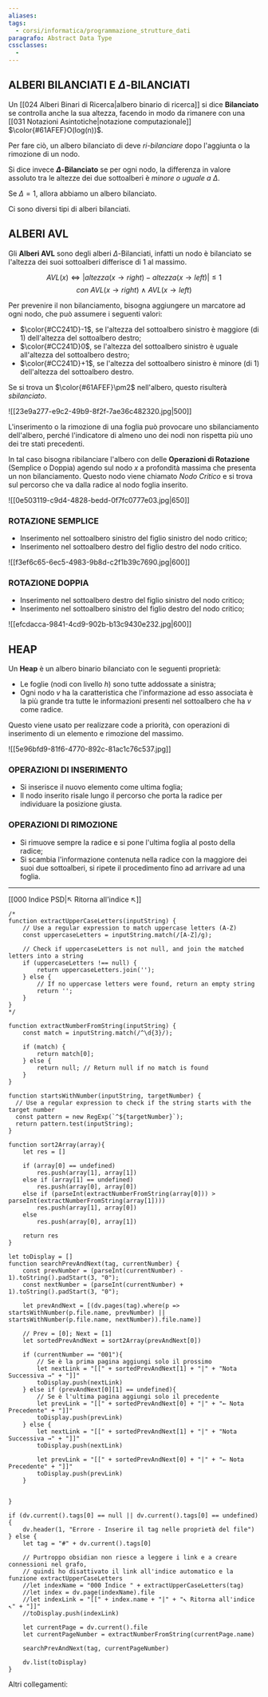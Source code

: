 ```yaml
---
aliases: 
tags:
  - corsi/informatica/programmazione_strutture_dati
paragrafo: Abstract Data Type
cssclasses:
  - 
---
```

## ALBERI BILANCIATI E $\Delta$-BILANCIATI
Un [[024 Alberi Binari di Ricerca|albero binario di ricerca]] si dice **Bilanciato** se controlla anche la sua altezza, facendo in modo da rimanere con una [[031 Notazioni Asintotiche|notazione computazionale]] $\color{#61AFEF}O(log(n))$.

Per fare ciò, un albero bilanciato di deve *ri-bilanciare* dopo l'aggiunta o la rimozione di un nodo.

Si dice invece **$\Delta$-Bilanciato** se per ogni nodo, la differenza in valore assoluto tra le altezze dei due sottoalberi è *minore o uguale a $\Delta$*.

Se $\Delta = 1$, allora abbiamo un albero bilanciato.

Ci sono diversi tipi di alberi bilanciati.

## ALBERI AVL
Gli **Alberi AVL** sono degli alberi $\Delta$-Bilanciati, infatti un nodo è bilanciato se l'altezza dei suoi sottoalberi differisce di 1 al massimo.

$$AVL(x)\iff\Big|altezza(x\to right)-altezza(x\to left)\Big|\leq 1$$ $$con\ AVL(x\to right)\ \land\ AVL(x\to left)$$

Per prevenire il non bilanciamento, bisogna aggiungere un marcatore ad ogni nodo, che può assumere i seguenti valori:
- $\color{#CC241D}-1$, se l'altezza del sottoalbero sinistro è maggiore (di 1) dell'altezza del sottoalbero destro;
- $\color{#CC241D}0$, se l'altezza del sottoalbero sinistro è uguale all'altezza del sottoalbero destro;
- $\color{#CC241D}+1$, se l'altezza del sottoalbero sinistro è minore (di 1) dell'altezza del sottoalbero destro.

Se si trova un $\color{#61AFEF}\pm2$ nell'albero, questo risulterà *sbilanciato*. 

![[23e9a277-e9c2-49b9-8f2f-7ae36c482320.jpg|500]]

L'inserimento o la rimozione di una foglia può provocare uno sbilanciamento dell'albero, perché l'indicatore di almeno uno dei nodi non rispetta più uno dei tre stati precedenti.

In tal caso bisogna ribilanciare l'albero con delle **Operazioni di Rotazione** (Semplice o Doppia) agendo sul nodo $x$ a profondità massima che presenta un non bilanciamento.
Questo nodo viene chiamato *Nodo Critico* e si trova sul percorso che va dalla radice al nodo foglia inserito.

![[0e503119-c9d4-4828-bedd-0f7fc0777e03.jpg|650]]

### ROTAZIONE SEMPLICE
- Inserimento nel sottoalbero sinistro del figlio sinistro del nodo critico;
- Inserimento nel sottoalbero destro del figlio destro del nodo critico.

![[f3ef6c65-6ec5-4983-9b8d-c2f1b39c7690.jpg|600]]

### ROTAZIONE DOPPIA
- Inserimento nel sottoalbero destro del figlio sinistro del nodo critico;
- Inserimento nel sottoalbero sinistro del figlio destro del nodo critico;

![[efcdacca-9841-4cd9-902b-b13c9430e232.jpg|600]]

## HEAP
Un **Heap** è un albero binario bilanciato con le seguenti proprietà:
- Le foglie (nodi con livello $h$) sono tutte addossate a sinistra;
- Ogni nodo $v$ ha la caratteristica che l'informazione ad esso associata è la più grande tra tutte le informazioni presenti nel sottoalbero che ha $v$ come radice.

Questo viene usato per realizzare code a priorità, con operazioni di inserimento di un elemento e rimozione del massimo.

![[5e96bfd9-81f6-4770-892c-81ac1c76c537.jpg]]

### OPERAZIONI DI INSERIMENTO
- Si inserisce il nuovo elemento come ultima foglia;
- Il nodo inserito risale lungo il percorso che porta la radice per individuare la posizione giusta.

### OPERAZIONI DI RIMOZIONE
- Si rimuove sempre la radice e si pone l'ultima foglia al posto della radice;
- Si scambia l'informazione contenuta nella radice con la maggiore dei suoi due sottoalberi, si ripete il procedimento fino ad arrivare ad una foglia.

___
[[000 Indice PSD|↖ Ritorna all'indice ↖]]

```dataviewjs
/*
function extractUpperCaseLetters(inputString) {
	// Use a regular expression to match uppercase letters (A-Z)
	const uppercaseLetters = inputString.match(/[A-Z]/g);
	
	// Check if uppercaseLetters is not null, and join the matched letters into a string
	if (uppercaseLetters !== null) {
		return uppercaseLetters.join('');
	} else {
	    // If no uppercase letters were found, return an empty string
	    return '';
	}
}
*/

function extractNumberFromString(inputString) {
	const match = inputString.match(/^\d{3}/);
	
	if (match) {
		return match[0];
	} else {
		return null; // Return null if no match is found
	}
}

function startsWithNumber(inputString, targetNumber) {
  // Use a regular expression to check if the string starts with the target number
  const pattern = new RegExp(`^${targetNumber}`);
  return pattern.test(inputString);
}

function sort2Array(array){
	let res = []
	
	if (array[0] == undefined)
		res.push(array[1], array[1])
	else if (array[1] == undefined)
		res.push(array[0], array[0])
	else if (parseInt(extractNumberFromString(array[0])) > parseInt(extractNumberFromString(array[1])))
		res.push(array[1], array[0])
	else
		res.push(array[0], array[1])
	
	return res
}

let toDisplay = []
function searchPrevAndNext(tag, currentNumber) {
	const prevNumber = (parseInt(currentNumber) - 1).toString().padStart(3, "0");
	const nextNumber = (parseInt(currentNumber) + 1).toString().padStart(3, "0");
	
	let prevAndNext = [(dv.pages(tag).where(p => startsWithNumber(p.file.name, prevNumber) || startsWithNumber(p.file.name, nextNumber)).file.name)]
	
	// Prev = [0]; Next = [1]
	let sortedPrevAndNext = sort2Array(prevAndNext[0])
	
	if (currentNumber == "001"){ 
		// Se è la prima pagina aggiungi solo il prossimo
		let nextLink = "[[" + sortedPrevAndNext[1] + "|" + "Nota Successiva →" + "]]"
		toDisplay.push(nextLink)
	} else if (prevAndNext[0][1] == undefined){
		// Se è l'ultima pagina aggiungi solo il precedente
		let prevLink = "[[" + sortedPrevAndNext[0] + "|" + "← Nota Precedente" + "]]"
		toDisplay.push(prevLink)
	} else {
		let nextLink = "[[" + sortedPrevAndNext[1] + "|" + "Nota Successiva →" + "]]"
		toDisplay.push(nextLink)
		
		let prevLink = "[[" + sortedPrevAndNext[0] + "|" + "← Nota Precedente" + "]]"
		toDisplay.push(prevLink)
	}
	
	
}

if (dv.current().tags[0] == null || dv.current().tags[0] == undefined){
	dv.header(1, "Errore - Inserire il tag nelle proprietà del file")
} else {
	let tag = "#" + dv.current().tags[0]

	// Purtroppo obsidian non riesce a leggere i link e a creare connessioni nel grafo,
	// quindi ho disattivato il link all'indice automatico e la funzione extractUpperCaseLetters
	//let indexName = "000 Indice " + extractUpperCaseLetters(tag)
	//let index = dv.page(indexName).file
	//let indexLink = "[[" + index.name + "|" + "↖ Ritorna all'indice ↖" + "]]"
	//toDisplay.push(indexLink)
	
	let currentPage = dv.current().file
	let currentPageNumber = extractNumberFromString(currentPage.name)
	
	searchPrevAndNext(tag, currentPageNumber)
	
	dv.list(toDisplay)
}
```

Altri collegamenti: 